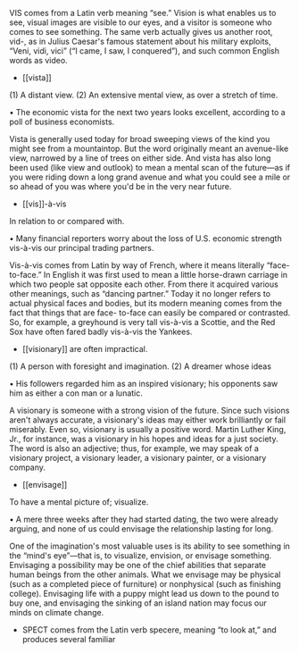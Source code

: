 VIS  comes  from  a  Latin  verb  meaning  “see.”  Vision  is  what  enables  us  to  see,  visual  images  are
visible to our eyes, and a visitor is someone who comes to see something. The same verb actually
gives us another root, vid-, as in Julius Caesar's famous statement about his military exploits, “Veni,
vidi, vici” (“I came, I saw, I conquered”), and such common English words as video.

- [[vista]] 

 (1) A distant view. (2) An extensive mental view, as over a stretch of time. 

•  The  economic  vista  for  the  next  two  years  looks  excellent,  according  to  a  poll  of  business
economists. 

Vista is generally used today for broad sweeping views of the kind you might see from a mountaintop.
But the word originally meant an avenue-like view, narrowed by a line of trees on either side. And
vista has also long been used (like view and outlook) to mean a mental scan of the future—as if you
were riding down a long grand avenue and what you could see a mile or so ahead of you was where
you'd be in the very near future.

- [[vis]]-à-vis 

 In relation to or compared with. 

•  Many  financial  reporters  worry  about  the  loss  of  U.S.  economic  strength  vis-à-vis  our  principal
trading partners. 

Vis-à-vis comes from Latin by way of French, where it means literally “face-to-face.” In English it
was  first  used  to  mean  a  little  horse-drawn  carriage  in  which  two  people  sat  opposite  each  other.
From there it acquired various other meanings, such as “dancing partner.” Today it no longer refers to
actual physical faces and bodies, but its modern meaning comes from the fact that things that are face-
to-face can easily be compared or contrasted. So, for example, a greyhound is very tall vis-à-vis a
Scottie, and the Red Sox have often fared badly vis-à-vis the Yankees.

- [[visionary]] 
are often impractical. 

 (1) A person with foresight and imagination. (2) A dreamer whose ideas

• His followers regarded him as an inspired visionary; his opponents saw him as either a con man or
a lunatic. 

A visionary is someone with a strong vision of the future. Since such visions aren't always accurate, a
visionary's  ideas  may  either  work  brilliantly  or  fail  miserably.  Even  so,  visionary  is  usually  a
positive word. Martin Luther King, Jr., for instance, was a visionary in his hopes and ideas for a just
society.  The  word  is  also  an  adjective;  thus,  for  example,  we  may  speak  of  a  visionary  project,  a
visionary leader, a visionary painter, or a visionary company.

- [[envisage]] 

 To have a mental picture of; visualize. 

• A mere three weeks after they had started dating, the two were already arguing, and none of us could
envisage the relationship lasting for long. 

One of the imagination's most valuable uses is its ability to see something in the “mind's eye”—that
is, to visualize,  envision,  or  envisage  something.  Envisaging  a  possibility  may  be  one  of  the  chief
abilities that separate human beings from the other animals. What we envisage may be physical (such
as a completed piece of furniture) or nonphysical (such as finishing college). Envisaging life with a
puppy might lead us down to the pound to buy one, and envisaging the sinking of an island nation may
focus our minds on climate change.

- SPECT  comes  from  the  Latin  verb  specere,  meaning  “to  look  at,”  and  produces  several  familiar
